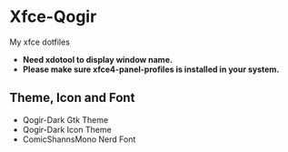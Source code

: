 # Xfce-Qogir
My xfce dotfiles

- **Need xdotool to display window name.**
- **Please make sure xfce4-panel-profiles is installed in your system.**

## Theme, Icon and Font
- Qogir-Dark Gtk Theme
- Qogir-Dark Icon Theme 
- ComicShannsMono Nerd Font
